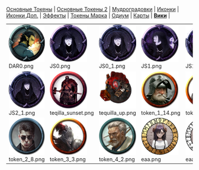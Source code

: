 [Основные Токены](https://github.com/CatacombNoop/ktms-tokens/blob/main/images_main/README.md) |
[Основные Токены 2](https://github.com/CatacombNoop/ktms-tokens/blob/main/images_main2/README.md) |
[Мудроградовки](https://github.com/CatacombNoop/ktms-tokens/blob/main/images_mudrog/README.md) |
[Иконки](https://github.com/CatacombNoop/ktms-tokens/blob/main/images_icons/README.md) |
[Иконки Доп.](https://github.com/CatacombNoop/ktms-tokens/blob/main/images_icons2/README.md) |
[Эффекты](https://github.com/CatacombNoop/ktms-tokens/blob/main/images_sfx/README.md) |
[Токены Марка](https://github.com/CatacombNoop/ktms-tokens/blob/main/images_mark/README.md) |
[Одиум](https://github.com/CatacombNoop/ktms-tokens/blob/main/images_odium/README.md) |
[Карты](https://github.com/CatacombNoop/ktms-tokens/blob/main/images_maps/README.md) |
[**Вики**](https://github.com/CatacombNoop/ktms-tokens/wiki) |
<table><tr>
<tr>
<td valign="bottom">
<img src="./DAR0.png" width="100" height="100"><br>
DAR0.png
</td>

<td valign="bottom">
<img src="./JS0.png" width="100" height="100"><br>
JS0.png
</td>

<td valign="bottom">
<img src="./JS0_1.png" width="100" height="100"><br>
JS0_1.png
</td>

<td valign="bottom">
<img src="./JS1.png" width="100" height="100"><br>
JS1.png
</td>

<td valign="bottom">
<img src="./JS1_1.png" width="100" height="100"><br>
JS1_1.png
</td>

<td valign="bottom">
<img src="./JS2.png" width="100" height="100"><br>
JS2.png
</td>

</tr>
<tr>
<td valign="bottom">
<img src="./JS2_1.png" width="100" height="100"><br>
JS2_1.png
</td>

<td valign="bottom">
<img src="./teqilla_sunset.png" width="100" height="100"><br>
teqilla_sunset.png
</td>

<td valign="bottom">
<img src="./tequilla_up.png" width="100" height="100"><br>
tequilla_up.png
</td>

<td valign="bottom">
<img src="./token_1_14.png" width="100" height="100"><br>
token_1_14.png
</td>

<td valign="bottom">
<img src="./token_1_20.png" width="100" height="100"><br>
token_1_20.png
</td>

<td valign="bottom">
<img src="./token_2_7.png" width="100" height="100"><br>
token_2_7.png
</td>

</tr>
<tr>
<td valign="bottom">
<img src="./token_2_8.png" width="100" height="100"><br>
token_2_8.png
</td>

<td valign="bottom">
<img src="./token_3_3.png" width="100" height="100"><br>
token_3_3.png
</td>

<td valign="bottom">
<img src="./token_4_2.png" width="100" height="100"><br>
token_4_2.png
</td>

<td valign="bottom">
<img src="./еаа.png" width="100" height="100"><br>
еаа.png
</td>

<td valign="bottom">
<img src="./еаа2.png" width="100" height="100"><br>
еаа2.png
</td>

</tr></table>